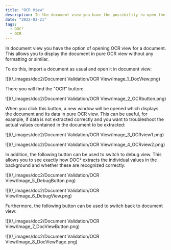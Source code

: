 ```yaml
---
title: "OCR View"
description: In the document view you have the possibility to open the OCR view for a document. This allows you to display the document in the pure OCR view without any formatting or similar.
date: "2022-03-21"
tags:
  - DOC²
  - OCR
---
```


In document view you have the option of opening OCR view for a document. This allows you to display the document in pure OCR view without any formatting or similar.

To do this, import a document as usual and open it in document view:

![](/_images/doc2/Document Validation/OCR View/Image_1_DocView.png)

There you will find the "OCR" button:

![](/_images/doc2/Document Validation/OCR View/Image_2_OCRbutton.png)

When you click this button, a new window will be opened which displays the document and its data in pure OCR view. This can be useful, for example, if data is not extracted correctly and you want to troubleshoot the actual values contained in the document to be extracted:

![](/_images/doc2/Document Validation/OCR View/Image_3_OCRview1.png)

![](/_images/doc2/Document Validation/OCR View/Image_4_OCRview2.png)

In addition, the following button can be used to switch to debug view. This allows you to see exactly how DOC² extracts the individual values in the background and whether these are recognized correctly:

![](/_images/doc2/Document Validation/OCR View/Image_5_DebugButton.png)

![](/_images/doc2/Document Validation/OCR View/Image_6_DebugView.png)

Furthermore, the following button can be used to switch back to document view:

![](/_images/doc2/Document Validation/OCR View/Image_7_DocViewButton.png)

![](/_images/doc2/Document Validation/OCR View/Image_8_DocViewPage.png)
